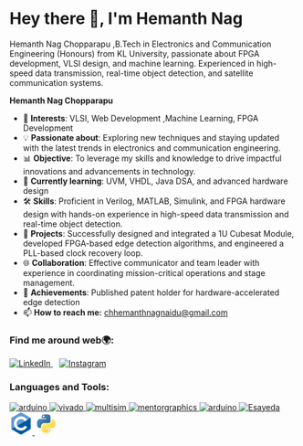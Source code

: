 # Hey there 👋, I'm Hemanth Nag
   Hemanth Nag Chopparapu ,B.Tech in Electronics and Communication Engineering (Honours) from KL University, passionate about FPGA development, VLSI design, and machine learning. Experienced in high-speed data transmission, real-time object detection, and satellite communication systems.

**Hemanth Nag Chopparapu**

- 👀 **Interests**: VLSI, Web Development ,Machine Learning, FPGA Development
- 💡 **Passionate about**: Exploring new techniques and staying updated with the latest trends in electronics and communication engineering.
- 📊 **Objective**: To leverage my skills and knowledge to drive impactful innovations and advancements in technology.
- 🌱 **Currently learning**: UVM, VHDL, Java DSA, and advanced hardware design
- 🛠️ **Skills**: Proficient in Verilog, MATLAB, Simulink, and FPGA hardware design with hands-on experience in high-speed data transmission and real-time object detection.
- 🚀 **Projects**: Successfully designed and integrated a 1U Cubesat Module, developed FPGA-based edge detection algorithms, and engineered a PLL-based clock recovery loop.
- 🌐 **Collaboration**: Effective communicator and team leader with experience in coordinating mission-critical operations and stage management.
- 📜 **Achievements**: Published patent holder for hardware-accelerated edge detection
- 📫 **How to reach me:** [chhemanthnagnaidu@gmail.com](mailto:chhemanthnagnaidu@gmail.com)

<h3 align="left">Find me around web🌍:</h3>
<p align="left">
  <a href="https://www.linkedin.com/in/hemanthnag31/" target="_blank">
    <img src="https://raw.githubusercontent.com/rahuldkjain/github-profile-readme-generator/master/src/images/icons/Social/linked-in-alt.svg" alt="LinkedIn" height="30" width="40">
  </a>
  &nbsp;&nbsp;
  <a href="https://www.instagram.com/chhemanthnagnaidu/" target="_blank">
    <img src="https://github.com/santosh2407/santosh2407/assets/99958597/f0b95843-5038-4328-acef-49c6bf1fb36c" alt="Instagram" height="30" width="40">
  </a>
</p>


<h3 align="left">Languages and Tools:</h3>
<p align="left"> <a href="https://www.cadence.com/en_US/home.html" target="_blank" rel="noreferrer"> <img src="https://upload.wikimedia.org/wikipedia/commons/4/48/Cadence-Logo.svg" alt="arduino" width="40" height="40"/> </a> 
<a href="https://www.xilinx.com/products/design-tools/vivado.html" target="_blank" rel="noreferrer"> <img src="https://user-images.githubusercontent.com/3611330/51789332-126e5400-2188-11e9-808e-37c633755ddf.png" alt="vivado" width="40" height="40"/>
  <a href="https://www.ni.com/en-in/shop/electronic-test-instrumentation/application-software-for-electronic-test-and-instrumentation-category/what-is-multisim.html" target="_blank" rel="noreferrer"> <img src="https://digilent.com/blog/wp-content/uploads/2015/01/184_multisim_app_icon_ill.png" alt="multisim" width="40" height="40"/>
    <a href="https://eda.sw.siemens.com/en-US/" target="_blank" rel="noreferrer"> <img src="https://upload.wikimedia.org/wikipedia/commons/d/d4/Mentor_Graphics_Logo.svg" alt="mentorgraphics" width="40" height="40"/>
  <a href="https://www.arduino.cc/" target="_blank" rel="noreferrer"> <img src="https://cdn.worldvectorlogo.com/logos/arduino-1.svg" alt="arduino" width="40" height="40"/> </a> 
      <a href="https://easyeda.com/" target="_blank" rel="noreferrer"> <img src="https://easyeda.com/images/easyeda-thumbnail.png?id=d5ed1fe5930602975df1" alt="Esayeda" width="40" height="40"/> </a> 
      <a href="https://www.cprogramming.com/" target="_blank" rel="noreferrer"> <img src="https://raw.githubusercontent.com/devicons/devicon/master/icons/c/c-original.svg" alt="c" width="40" height="40"/> </a> <a href="https://www.python.org" target="_blank" rel="noreferrer"> <img src="https://raw.githubusercontent.com/devicons/devicon/master/icons/python/python-original.svg" alt="python" width="40" height="40"/> </a> </p>



